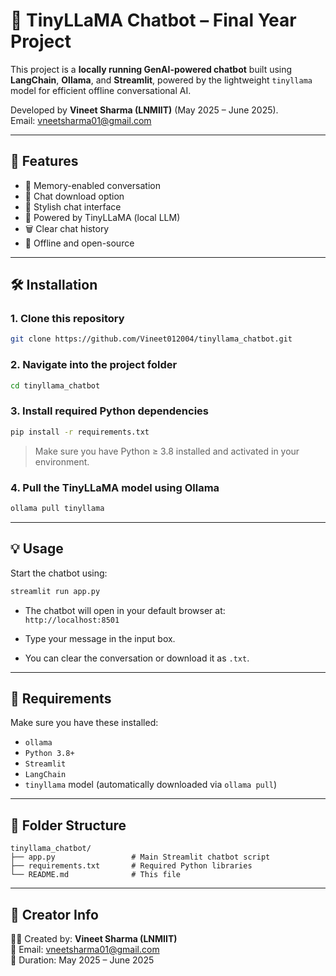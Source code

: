 # 💬 TinyLLaMA Chatbot – Final Year Project

This project is a **locally running GenAI-powered chatbot** built using **LangChain**, **Ollama**, and **Streamlit**, powered by the lightweight `tinyllama` model for efficient offline conversational AI.

Developed by **Vineet Sharma (LNMIIT)** (May 2025 – June 2025).  
Email: vneetsharma01@gmail.com

---

## 🚀 Features

- 🔁 Memory-enabled conversation
- 💾 Chat download option
- 🎨 Stylish chat interface
- 🧠 Powered by TinyLLaMA (local LLM)
- 🗑️ Clear chat history
- 📍 Offline and open-source

---

## 🛠️ Installation

### 1. Clone this repository

```bash
git clone https://github.com/Vineet012004/tinyllama_chatbot.git
```

### 2. Navigate into the project folder

```bash
cd tinyllama_chatbot
```

### 3. Install required Python dependencies

```bash
pip install -r requirements.txt
```

> Make sure you have Python ≥ 3.8 installed and activated in your environment.

### 4. Pull the TinyLLaMA model using Ollama

```bash
ollama pull tinyllama
```

---

## 💡 Usage

Start the chatbot using:

```bash
streamlit run app.py
```

- The chatbot will open in your default browser at:  
  `http://localhost:8501`

- Type your message in the input box.

- You can clear the conversation or download it as `.txt`.

---

## 🧠 Requirements

Make sure you have these installed:

- `ollama`
- `Python 3.8+`
- `Streamlit`
- `LangChain`
- `tinyllama` model (automatically downloaded via `ollama pull`)

---

## 📂 Folder Structure

```
tinyllama_chatbot/
├── app.py                 # Main Streamlit chatbot script
├── requirements.txt       # Required Python libraries
└── README.md              # This file
```

---

## 📢 Creator Info

👨‍💻 Created by: **Vineet Sharma (LNMIIT)**  
📧 Email: vneetsharma01@gmail.com  
📅 Duration: May 2025 – June 2025
